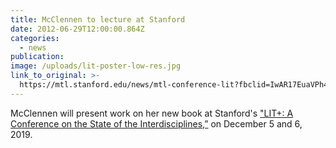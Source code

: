 ```yaml
---
title: McClennen to lecture at Stanford
date: 2012-06-29T12:00:00.864Z
categories: 
  - news
publication:
image: /uploads/lit-poster-low-res.jpg
link_to_original: >-
  https://mtl.stanford.edu/news/mtl-conference-lit?fbclid=IwAR17EuaVPh4NohPEJVpQcxbFlBkvR74LfCdL1ocg8H30r4eJJn2ICe9fQzk
---
```


McClennen will present work on her new book at Stanford's ["LIT+: A Conference on the State of the Interdisciplines,”](https://mtl.stanford.edu/news/mtl-conference-lit?fbclid=IwAR17EuaVPh4NohPEJVpQcxbFlBkvR74LfCdL1ocg8H30r4eJJn2ICe9fQzk) on December 5 and 6, 2019.